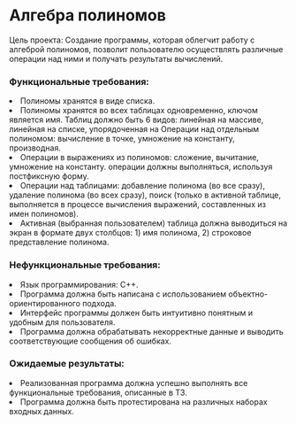 <h1>Алгебра полиномов</h1>

Цель проекта: Создание программы, которая облегчит работу с алгеброй полиномов, позволит пользователю осуществлять различные операции над ними и получать результаты вычислений.

<h3>Функциональные требования:</h3>

<li>Полиномы хранятся в виде списка.</li>
<li>Полиномы хранятся во всех таблицах одновременно, ключом является имя.
Таблиц должно быть 6 видов: линейная на массиве, линейная на списке, упорядоченная на
Операции над отдельным полиномом: вычисление в точке, умножение на константу,
производная.</li>
<li>Операции в выражениях из полиномов: сложение, вычитание, умножение на константу. операции должны выполняться, используя
постфиксную форму.</li>
<li>Операции над таблицами: добавление полинома (во все сразу), удаление полинома (во всех
сразу), поиск (только в активной таблице, выполняется в процессе вычисления выражений,
составленных из имен полиномов).</li>
<li>Активная (выбранная пользователем) таблица должна выводиться на экран в формате двух столбцов: 1) имя полинома, 2) строковое представление полинома.</li>

<h3>Нефункциональные требования:</h3>

<li>Язык программирования: C++.</li>
<li>Программа должна быть написана с использованием объектно-ориентированного подхода.</li>
<li>Интерфейс программы должен быть интуитивно понятным и удобным для пользователя.</li>
<li>Программа должна обрабатывать некорректные данные и выводить соответствующие сообщения об ошибках.</li>

<h3>Ожидаемые результаты:</h3>
<li>Реализованная программа должна успешно выполнять все функциональные требования, описанные в ТЗ.</li>
<li>Программа должна быть протестирована на различных наборах входных данных.</li>
